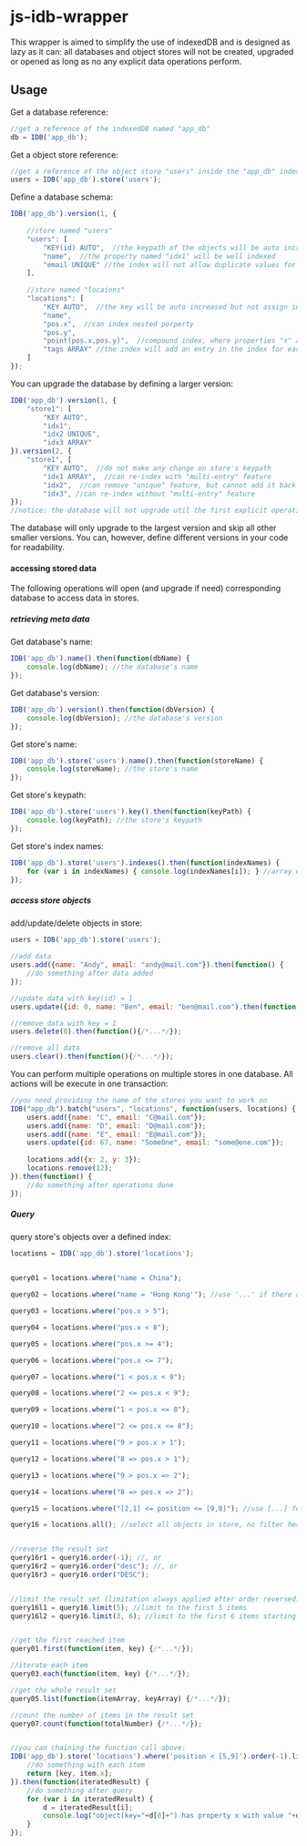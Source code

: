 # js-idb-wrapper
This wrapper is aimed to simplify the use of indexedDB and is designed as lazy as it can: all databases and object stores will not be created, upgraded or opened as long as no any explicit data operations perform.


## Usage

Get a database reference:
```js
//get a reference of the indexedDB named "app_db"
db = IDB('app_db');
```

Get a object store reference:
```js
//get a reference of the object store "users" inside the "app_db" indexedDB
users = IDB('app_db').store('users');
```

Define a database schema:
```js
IDB('app_db').version(1, {
    
    //store named "users"
    "users": [
        "KEY(id) AUTO",  //the keypath of the objects will be auto increased and assgin to the property "id"
        "name",  //the property named "idx1" will be well indexed
        "email UNIQUE" //the index will not allow duplicate values for a single key
    ],
    
    //store named "locaions"
    "locations": [
        "KEY AUTO",  //the key will be auto increased but not assign into the objects
        "name",
        "pos.x",  //can index nested porperty
        "pos.y",
        "point(pos.x,pos.y)",  //compound index, where properties "x" and "y" can be found in the objects
        "tags ARRAY" //the index will add an entry in the index for each array element
    ]
});
```

You can upgrade the database by defining a larger version:
```js
IDB('app_db').version(1, {
    "store1": [
        "KEY AUTO",
        "idx1",
        "idx2 UNIQUE",
        "idx3 ARRAY"
}).version(2, {
    "store1", [
        "KEY AUTO",  //do not make any change on store's keypath
        "idx1 ARRAY",  //can re-index with "multi-entry" feature
        "idx2",  //can remove "unique" feature, but cannot add it back
        "idx3", //can re-index without "multi-entry" feature
});
//notice: the database will not upgrade util the first explicit operation perform.
```
The database will only upgrade to the largest version and skip all other smaller versions. You can, however, define different versions in your code for readability.

#### accessing stored data
The following operations will open (and upgrade if need) corresponding database to access data in stores.

##### retrieving meta data
Get database's name:
```js
IDB('app_db').name().then(function(dbName) {
    console.log(dbName); //the database's name
});
```

Get database's version:
```js
IDB('app_db').version().then(function(dbVersion) {
    console.log(dbVersion); //the database's version
});
```

Get store's name:
```js
IDB('app_db').store('users').name().then(function(storeName) {
    console.log(storeName); //the store's name
});
```

Get store's keypath:
```js
IDB('app_db').store('users').key().then(function(keyPath) {
    console.log(keyPath); //the store's keypath
});
```

Get store's index names:
```js
IDB('app_db').store('users').indexes().then(function(indexNames) {
    for (var i in indexNames) { console.log(indexNames[i]); } //array of index names
});
```

##### access store objects
add/update/delete objects in store:
```js
users = IDB('app_db').store('users');

//add data
users.add({name: "Andy", email: "andy@mail.com"}).then(function() {
    //do something after data added
});

//update data with key(id) = 1
users.update({id: 0, name: "Ben", email: "ben@mail.com").then(function(){/*...*/});

//remove data with key = 1
users.delete(0).then(function(){/*...*/});

//remove all data
users.clear().then(function(){/*...*/});
```

You can perform multiple operations on multiple stores in one database. All actions will be execute in one transaction:
```js
//you need providing the name of the stores you want to work on
IDB("app_db").batch("users", "locations", function(users, locations) {
    users.add({name: "C", email: "C@mail.com"});
    users.add({name: "D", email: "D@mail.com"});
    users.add({name: "E", email: "E@mail.com"});
    users.update({id: 67, name: "SomeOne", email: "some@one.com"});
    
    locations.add({x: 2, y: 3});
    locations.remove(12);
}).then(function() {
    //do something after operations done
});
```

##### Query
query store's objects over a defined index:
```js
locations = IDB('app_db').store('locations');


query01 = locations.where("name = China");

query02 = locations.where("name = 'Hong Kong'"); //use '...' if there are any spaces

query03 = locations.where("pos.x > 5");

query04 = locations.where("pos.x < 8");

query05 = locations.where("pos.x >= 4");

query06 = locations.where("pos.x <= 7");

query07 = locations.where("1 < pos.x < 9");

query08 = locations.where("2 <= pos.x < 9");

query09 = locations.where("1 < pos.x <= 8");

query10 = locations.where("2 <= pos.x <= 8");

query11 = locations.where("9 > pos.x > 1");

query12 = locations.where("8 => pos.x > 1");

query13 = locations.where("9 > pos.x => 2");

query14 = locations.where("8 => pos.x => 2");

query15 = locations.where("[2,1] <= position <= [9,8]"); //use [...] for compound index

query16 = locations.all(); //select all objects in store, no filter here


//reverse the result set
query16r1 = query16.order(-1); //, or
query16r2 = query16.order("desc"); //, or
query16r3 = query16.order("DESC");


//limit the result set (limitation always applied after order reversed.)
query16l1 = query16.limit(5); //limit to the first 5 items
query16l2 = query16.limit(3, 6); //limit to the first 6 items starting at the 3rd one


//get the first reached item
query01.first(function(item, key) {/*...*/});

//iterate each item
query03.each(function(item, key) {/*...*/});

//get the whole result set
query05.list(function(itemArray, keyArray) {/*...*/});

//count the number of items in the result set
query07.count(function(totalNumber) {/*...*/});


//you can chaining the function call above:
IDB('app_db').store('locations').where('position < [5,9]').order(-1).limit(2,2).each(function(item, key) {
    //do something with each item
    return [key, item.x];
}).then(function(iteratedResult) {
    //do something after query
    for (var i in iteratedResult) {
        d = iteratedResult[i];
        console.log("object(key="+d[0]+") has property x with value "+d[1]);
    }
});
```
